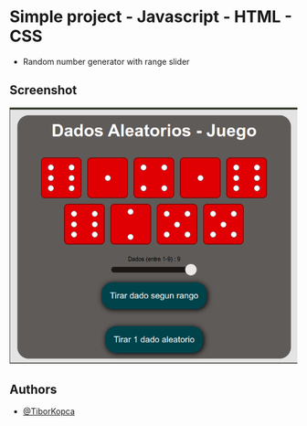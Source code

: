 # Simple project - Javascript - HTML - CSS
* Random number generator with range slider

## Screenshot
![here](/screenshot.png)

## Authors

- [@TiborKopca](https://github.com/TiborKopca)